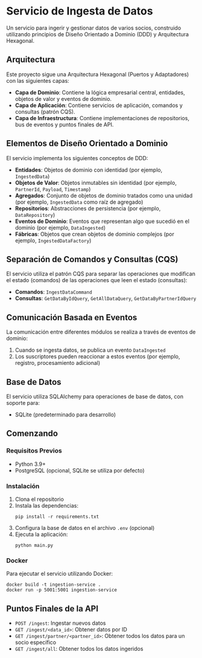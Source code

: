 # Servicio de Ingesta de Datos

Un servicio para ingerir y gestionar datos de varios socios, construido utilizando principios de Diseño Orientado a Dominio (DDD) y Arquitectura Hexagonal.

## Arquitectura

Este proyecto sigue una Arquitectura Hexagonal (Puertos y Adaptadores) con las siguientes capas:

- **Capa de Dominio**: Contiene la lógica empresarial central, entidades, objetos de valor y eventos de dominio.
- **Capa de Aplicación**: Contiene servicios de aplicación, comandos y consultas (patrón CQS).
- **Capa de Infraestructura**: Contiene implementaciones de repositorios, bus de eventos y puntos finales de API.

## Elementos de Diseño Orientado a Dominio

El servicio implementa los siguientes conceptos de DDD:

- **Entidades**: Objetos de dominio con identidad (por ejemplo, `IngestedData`)
- **Objetos de Valor**: Objetos inmutables sin identidad (por ejemplo, `PartnerId`, `Payload`, `Timestamp`)
- **Agregados**: Conjunto de objetos de dominio tratados como una unidad (por ejemplo, `IngestedData` como raíz de agregado)
- **Repositorios**: Abstracciones de persistencia (por ejemplo, `DataRepository`)
- **Eventos de Dominio**: Eventos que representan algo que sucedió en el dominio (por ejemplo, `DataIngested`)
- **Fábricas**: Objetos que crean objetos de dominio complejos (por ejemplo, `IngestedDataFactory`)

## Separación de Comandos y Consultas (CQS)

El servicio utiliza el patrón CQS para separar las operaciones que modifican el estado (comandos) de las operaciones que leen el estado (consultas):

- **Comandos**: `IngestDataCommand`
- **Consultas**: `GetDataByIdQuery`, `GetAllDataQuery`, `GetDataByPartnerIdQuery`

## Comunicación Basada en Eventos

La comunicación entre diferentes módulos se realiza a través de eventos de dominio:

1. Cuando se ingesta datos, se publica un evento `DataIngested`
2. Los suscriptores pueden reaccionar a estos eventos (por ejemplo, registro, procesamiento adicional)

## Base de Datos

El servicio utiliza SQLAlchemy para operaciones de base de datos, con soporte para:

- SQLite (predeterminado para desarrollo)

## Comenzando

### Requisitos Previos

- Python 3.9+
- PostgreSQL (opcional, SQLite se utiliza por defecto)

### Instalación

1. Clona el repositorio
2. Instala las dependencias:
   ```
   pip install -r requirements.txt
   ```
3. Configura la base de datos en el archivo `.env` (opcional)
4. Ejecuta la aplicación:
   ```
   python main.py
   ```

### Docker

Para ejecutar el servicio utilizando Docker:

```
docker build -t ingestion-service .
docker run -p 5001:5001 ingestion-service
```

## Puntos Finales de la API

- `POST /ingest`: Ingestar nuevos datos
- `GET /ingest/<data_id>`: Obtener datos por ID
- `GET /ingest/partner/<partner_id>`: Obtener todos los datos para un socio específico
- `GET /ingest/all`: Obtener todos los datos ingeridos
